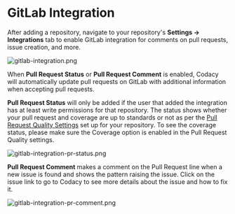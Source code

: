# GitLab Integration

After adding a repository, navigate to your repository's **Settings
-&gt; Integrations** tab to enable GitLab integration for comments on
pull requests, issue creation, and more.

![gitlab-integration.png](https://support.codacy.com/hc/article_attachments/360009162400/gitlab-integration.png)

When **Pull Request Status** or **Pull Request Comment** is enabled,
Codacy will automatically update pull requests on GitLab with additional
information when accepting pull requests.

**Pull Request Status** will only be added if the user that added the
integration has at least write permissions for that repository. The
status shows whether your pull request and coverage are up to standards
or not as per the [Pull Request Quality
Settings](https://support.codacy.com/hc/en-us/articles/360009164573-Quality-Settings)
set up for your repository. To see the coverage status, please make sure
the Coverage option is enabled in the Pull Request Quality settings.

![gitlab-integration-pr-status.png](https://support.codacy.com/hc/article_attachments/360009162580/gitlab-integration-pr-status.png)

**Pull Request Comment** makes a comment on the Pull Request line when a
new issue is found and shows the pattern raising the issue. Click on the
issue link to go to Codacy to see more details about the issue and how
to fix it.

![gitlab-integration-pr-comment.png](https://support.codacy.com/hc/article_attachments/360009162600/gitlab-integration-pr-comment.png)
